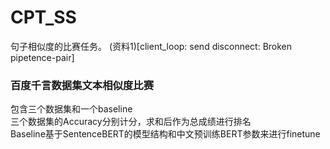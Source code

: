 # CPT_SS
句子相似度的比赛任务。
(资料1)[client_loop: send disconnect: Broken pipetence-pair] 

### 百度千言数据集文本相似度比赛
包含三个数据集和一个baseline</br>
三个数据集的Accuracy分别计分，求和后作为总成绩进行排名</br>
Baseline基于SentenceBERT的模型结构和中文预训练BERT参数来进行finetune</br>
